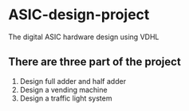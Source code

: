 # ASIC-design-project
The digital ASIC hardware design using VDHL 
## There are three part of the project
1. Design full adder and half adder
2. Design a vending machine
3. Design a traffic light system
